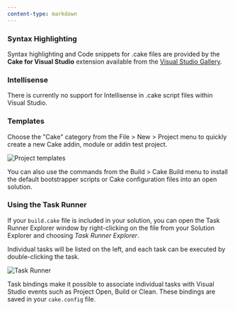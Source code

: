 ```yaml
---
content-type: markdown
---
```


### Syntax Highlighting

Syntax highlighting and Code snippets for .cake files are provided by the **Cake for Visual Studio** extension available from the [Visual Studio Gallery](https://visualstudiogallery.msdn.microsoft.com/). 

### Intellisense

There is currently no support for Intellisense in .cake script files within Visual Studio.

### Templates

Choose the "Cake" category from the File > New > Project menu to quickly create a new Cake addin, module or addin test project.

![Project templates](https://raw.githubusercontent.com/cake-build/cake-vs/develop/art/project-template.png)

You can also use the commands from the Build > Cake Build menu to install the default bootstrapper scripts or Cake configuration files into an open solution.

### Using the Task Runner

If your `build.cake` file is included in your solution, you can open the Task Runner Explorer window by right-clicking on the file from your Solution Explorer and choosing *Task Runner Explorer*.

Individual tasks will be listed on the left, and each task can be executed by double-clicking the task.

![Task Runner](https://raw.githubusercontent.com/cake-build/cake-vs/develop/art/console.png)

Task bindings make it possible to associate individual tasks with Visual Studio events such as Project Open, Build or Clean. These bindings are saved in your `cake.config` file.